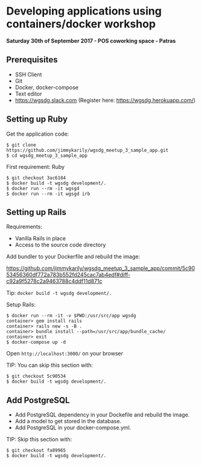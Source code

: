 # Developing applications using containers/docker workshop

**Saturday 30th of September 2017 - POS coworking space - Patras**

## Prerequisites

- SSH Client
- Git
- Docker, docker-compose
- Text editor
- https://wgsdg.slack.com (Register here: https://wgsdg.herokuapp.com/)

## Setting up Ruby

Get the application code:

```
$ git clone https://github.com/jimmykarily/wgsdg_meetup_3_sample_app.git
$ cd wgsdg_meetup_3_sample_app
```

First requirement: Ruby

```
$ git checkout 3ac6184
$ docker build -t wgsdg development/.
$ docker run --rm -it wgsgd
$ docker run --rm -it wgsgd irb
```

## Setting up Rails

Requirements:
  - Vanilla Rails in place
  - Access to the source code directory

Add bundler to your Dockerfile and rebuild the image:

https://github.com/jimmykarily/wgsdg_meetup_3_sample_app/commit/5c9053456360df772a783b552fd245cac7ab4edf#diff-c92a9f5278c2a9463788c4ddf11d871c

Tip: `docker build -t wgsdg development/.`

Setup Rails:

```
$ docker run --rm -it -v $PWD:/usr/src/app wgsdg
container> gem install rails
container> rails new -s -B .
container> bundle install --path=/usr/src/app/bundle_cache/
container> exit
$ docker-compose up -d
```

Open `http://localhost:3000/` on your browser

TIP: You can skip this section with:

```
$ git checkout 5c90534
$ docker build -t wgsdg development/.
```

## Add PostgreSQL

- Add PostgreSQL dependency in your Dockefile and rebuild the image.
- Add a model to get stored in the database.
- Add PostgreSQL in your docker-compose.yml.

TIP: Skip this section with:

```
$ git checkout fa89965
$ docker build -t wgsdg development/.
```
